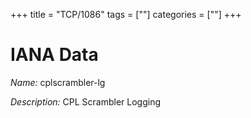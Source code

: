+++
title = "TCP/1086"
tags = [""]
categories = [""]
+++

# IANA Data

_Name:_ cplscrambler-lg

_Description:_ CPL Scrambler Logging

